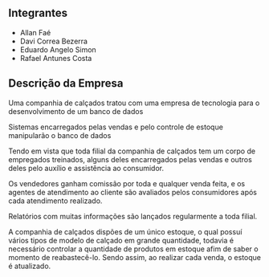 ## Integrantes

 - Allan Faé
 - Davi Correa Bezerra
 - Eduardo Angelo Simon
 - Rafael Antunes Costa

## Descrição da Empresa

Uma companhia de calçados tratou com uma empresa de tecnologia para o desenvolvimento de um banco de dados

Sistemas encarregados pelas vendas e pelo controle de estoque manipularão o banco de dados

Tendo em vista que toda filial da companhia de calçados tem um corpo de empregados treinados, alguns deles encarregados pelas vendas e outros deles pelo auxílio e assistência ao consumidor. 

Os vendedores ganham comissão por toda e qualquer venda feita, e os agentes de atendimento ao cliente são avaliados pelos consumidores após cada atendimento realizado.

Relatórios com muitas informações são lançados regularmente a toda filial.

A companhia de calçados dispões de um único estoque, o qual possuí vários tipos de modelo de calçado em grande quantidade, todavia é necessário controlar a quantidade de produtos em estoque afim de saber o momento de reabastecê-lo. Sendo assim, ao realizar cada venda, o estoque é atualizado.
